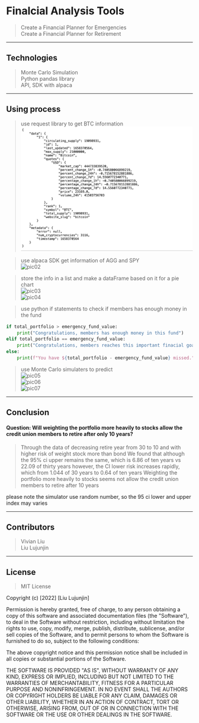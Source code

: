 # Finalcial Analysis Tools   

  > Create a Financial Planner for Emergencies   
  Create a Financial Planner for Retirement   
---  

## Technologies  

  > Monte Carlo Simulation    
  Python pandas library   
  API, SDK with alpaca
---   

## Using process

  > use request library to get BTC information       
![pic01](https://github.com/liulujunjin-vivian/Module5/blob/main/Pics/01.jpg)    

  > use alpaca SDK get information of AGG and SPY    
![pic02]()     

  > store the info in a list and make a dataFrame based on it for a pie chart    
![pic03]()        
![pic04]()   

  > use python if statements to check if members has enough money in the fund
```python
if total_portfolio > emergency_fund_value:
    print("Congratulations, members has enough money in this fund")
elif total_portfolio == emergency_fund_value:
    print("Congratulations, members reaches this important finacial goal")
else:
    print(f"You have ${total_portfolio - emergency_fund_value} missed.")
```

   > use Monte Carlo simulaters to predict    
![pic05]()    
![pic06]()    
![pic07]()    

---

## Conclusion
#### Question: Will weighting the portfolio more heavily to stocks allow the credit union members to retire after only 10 years?
  > Through the data of decreasing retire year from 30 to 10
  and with higher risk of weight stock more than bond
  We found that although the 95% ci upper remains the same, which is 6.86 of ten years vs 22.09 of thirty years
  however, the CI lower risk increases rapidly, which from 1.044 of 30 years to 0.64 of ten years
  Weighting the portfolio more heavily to stocks seems not allow the credit union members to retire after 10 years
  
  please note the simulator use random number, so the 95 ci lower and upper index may varies

 ---   

## Contributors
  > Vivian Liu    
    Liu Lujunjin   
---
## License

  > MIT License

Copyright (c) [2022] [Liu Lujunjin]

Permission is hereby granted, free of charge, to any person obtaining a copy of this software and associated documentation files (the "Software"), to deal in the Software without restriction, including without limitation the rights to use, copy, modify, merge, publish, distribute, sublicense, and/or sell copies of the Software, and to permit persons to whom the Software is furnished to do so, subject to the following conditions:

The above copyright notice and this permission notice shall be included in all copies or substantial portions of the Software.

THE SOFTWARE IS PROVIDED "AS IS", WITHOUT WARRANTY OF ANY KIND, EXPRESS OR IMPLIED, INCLUDING BUT NOT LIMITED TO THE WARRANTIES OF MERCHANTABILITY, FITNESS FOR A PARTICULAR PURPOSE AND NONINFRINGEMENT. IN NO EVENT SHALL THE AUTHORS OR COPYRIGHT HOLDERS BE LIABLE FOR ANY CLAIM, DAMAGES OR OTHER LIABILITY, WHETHER IN AN ACTION OF CONTRACT, TORT OR OTHERWISE, ARISING FROM, OUT OF OR IN CONNECTION WITH THE SOFTWARE OR THE USE OR OTHER DEALINGS IN THE SOFTWARE.


	



